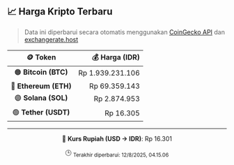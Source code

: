 

<!-- HARGA_KRIPTO -->
## 📈 Harga Kripto Terbaru

> Data ini diperbarui secara otomatis menggunakan [CoinGecko API](https://www.coingecko.com/) dan [exchangerate.host](https://exchangerate.host/)

<div align="center">

| 🪙 Token | 💰 Harga (IDR) |
|:------:|---------------:|
| 🟠 **Bitcoin (BTC)**   | Rp 1.939.231.106 |
| 🔵 **Ethereum (ETH)**  | Rp 69.359.143 |
| 🟣 **Solana (SOL)**    | Rp 2.874.953 |
| 🟢 **Tether (USDT)**   | Rp 16.305 |

---

💱 **Kurs Rupiah (USD → IDR)**: Rp 16.301

🕒 <sub>Terakhir diperbarui: 12/8/2025, 04.15.06</sub>

</div>
<!-- /HARGA_KRIPTO -->